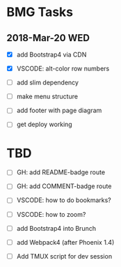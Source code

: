 # BMG Tasks

## 2018-Mar-20 WED

- [x] add Bootstrap4 via CDN
- [x] VSCODE: alt-color row numbers

- [ ] add slim dependency

- [ ] make menu structure
- [ ] add footer with page diagram

- [ ] get deploy working

# TBD

- [ ] GH: add README-badge route
- [ ] GH: add COMMENT-badge route

- [ ] VSCODE: how to do bookmarks?
- [ ] VSCODE: how to zoom?

- [ ] add Bootstrap4 into Brunch
- [ ] add Webpack4 (after Phoenix 1.4)
- [ ] Add TMUX script for dev session
